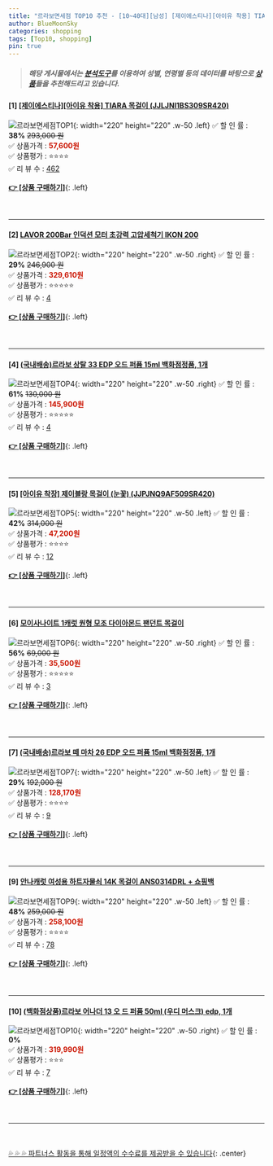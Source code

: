 ```yaml
---
title: "르라보면세점 TOP10 추천 - [10~40대][남성] [제이에스티나][아이유 착용] TIARA 목걸이 (JJLJNI1BS309SR420)"
author: BlueMoonSky
categories: shopping
tags: [Top10, shopping]
pin: true
---
```


> ##### 해당 게시물에서는 [**분석도구**](https://itemscout.io/)를 이용하여 **성별**, **연령별** 등의 데이터를 바탕으로 [**상품**](https://link.coupang.com/a/baae76)들을 추천해드리고 있습니다.

#### [1] [[제이에스티나][아이유 착용] TIARA 목걸이 (JJLJNI1BS309SR420)](https://link.coupang.com/re/AFFSDP?lptag=AF5964186&subid=bluemoonsky6999&pageKey=5113949238&traceid=V0-153&itemId=6983602017&vendorItemId=74275950116)
![르라보면세점TOP1](https://thumbnail10.coupangcdn.com/thumbnails/remote/230x230ex/image/vendor_inventory/23e3/dc21d7249de53387eac3a3d3e71edcd08817990490dbd8d7e1285fe85783.jpg){: width="220" height="220" .w-50 .left}
✅ 할 인 률 : **38%** ~~<del class="base-price"> 293,000  </del>원~~<br>
✅ 상품가격 : <span style="color:#cb1400"> **57,600원** </span><br>
✅ 상품평가 : ⭐⭐⭐⭐<br>
✅ 리 뷰 수 : [462](https://link.coupang.com/re/AFFSDP?lptag=AF5964186&subid=bluemoonsky6999&pageKey=5113949238&traceid=V0-153&itemId=6983602017&vendorItemId=74275950116)<br>
<br>
[**👉  [상품 구매하기]**](https://link.coupang.com/re/AFFSDP?lptag=AF5964186&subid=bluemoonsky6999&pageKey=5113949238&traceid=V0-153&itemId=6983602017&vendorItemId=74275950116){: .left}
<br>
<br>
<br>

***

#### [2] [LAVOR 200Bar 인덕션 모터 초강력 고압세척기 IKON 200](https://link.coupang.com/re/AFFSDP?lptag=AF5964186&subid=bluemoonsky6999&pageKey=196886387&traceid=V0-153&itemId=567277499&vendorItemId=82344397345)
![르라보면세점TOP2](https://thumbnail9.coupangcdn.com/thumbnails/remote/230x230ex/image/retail/images/1005868663734024-4aa41f18-ca0a-4a9d-8bba-e07e98c118bc.jpg){: width="220" height="220" .w-50 .right}
✅ 할 인 률 : **29%** ~~<del class="base-price"> 246,900  </del>원~~<br>
✅ 상품가격 : <span style="color:#cb1400"> **329,610원** </span><br>
✅ 상품평가 : ⭐⭐⭐⭐⭐<br>
✅ 리 뷰 수 : [4](https://link.coupang.com/re/AFFSDP?lptag=AF5964186&subid=bluemoonsky6999&pageKey=196886387&traceid=V0-153&itemId=567277499&vendorItemId=82344397345)<br>
<br>
[**👉  [상품 구매하기]**](https://link.coupang.com/re/AFFSDP?lptag=AF5964186&subid=bluemoonsky6999&pageKey=196886387&traceid=V0-153&itemId=567277499&vendorItemId=82344397345){: .left}
<br>
<br>
<br>

***

#### [4] [(국내배송)르라보 상탈 33 EDP 오드 퍼퓸 15ml 백화점정품, 1개](https://link.coupang.com/re/AFFSDP?lptag=AF5964186&subid=bluemoonsky6999&pageKey=7338722392&traceid=V0-153&itemId=18856974371&vendorItemId=86125057498)
![르라보면세점TOP4](https://thumbnail8.coupangcdn.com/thumbnails/remote/230x230ex/image/vendor_inventory/1901/36e8c57be2495c11f7d55484bcfc9fca862a2f477c2f57e876f53d557018.jpg){: width="220" height="220" .w-50 .right}
✅ 할 인 률 : **61%** ~~<del class="base-price"> 130,000  </del>원~~<br>
✅ 상품가격 : <span style="color:#cb1400"> **145,900원** </span><br>
✅ 상품평가 : ⭐⭐⭐⭐⭐<br>
✅ 리 뷰 수 : [4](https://link.coupang.com/re/AFFSDP?lptag=AF5964186&subid=bluemoonsky6999&pageKey=7338722392&traceid=V0-153&itemId=18856974371&vendorItemId=86125057498)<br>
<br>
[**👉  [상품 구매하기]**](https://link.coupang.com/re/AFFSDP?lptag=AF5964186&subid=bluemoonsky6999&pageKey=7338722392&traceid=V0-153&itemId=18856974371&vendorItemId=86125057498){: .left}
<br>
<br>
<br>

***

#### [5] [[아이유 착장] 제이블랑 목걸이 (눈꽃) (JJPJNQ9AF509SR420)](https://link.coupang.com/re/AFFSDP?lptag=AF5964186&subid=bluemoonsky6999&pageKey=6361297948&traceid=V0-153&itemId=13430304125&vendorItemId=5378605495)
![르라보면세점TOP5](https://thumbnail9.coupangcdn.com/thumbnails/remote/230x230ex/image/vendor_inventory/a661/370922d18cb7edfc0ed2488a896a15c82d77c5a0e4fa961e9db5727524ac.jpg){: width="220" height="220" .w-50 .left}
✅ 할 인 률 : **42%** ~~<del class="base-price"> 314,000  </del>원~~<br>
✅ 상품가격 : <span style="color:#cb1400"> **47,200원** </span><br>
✅ 상품평가 : ⭐⭐⭐⭐<br>
✅ 리 뷰 수 : [12](https://link.coupang.com/re/AFFSDP?lptag=AF5964186&subid=bluemoonsky6999&pageKey=6361297948&traceid=V0-153&itemId=13430304125&vendorItemId=5378605495)<br>
<br>
[**👉  [상품 구매하기]**](https://link.coupang.com/re/AFFSDP?lptag=AF5964186&subid=bluemoonsky6999&pageKey=6361297948&traceid=V0-153&itemId=13430304125&vendorItemId=5378605495){: .left}
<br>
<br>
<br>

***

#### [6] [모이사나이트 1캐럿 원형 모조 다이아몬드 팬던트 목걸이](https://link.coupang.com/re/AFFSDP?lptag=AF5964186&subid=bluemoonsky6999&pageKey=7180396903&traceid=V0-153&itemId=18108590315&vendorItemId=85260347289)
![르라보면세점TOP6](https://thumbnail10.coupangcdn.com/thumbnails/remote/230x230ex/image/vendor_inventory/d335/e8ad2e4a5da94c5261eae209724ea1961ea8c6183f9f63c57c523cc80036.jpg){: width="220" height="220" .w-50 .right}
✅ 할 인 률 : **56%** ~~<del class="base-price"> 69,000  </del>원~~<br>
✅ 상품가격 : <span style="color:#cb1400"> **35,500원** </span><br>
✅ 상품평가 : ⭐⭐⭐⭐⭐<br>
✅ 리 뷰 수 : [3](https://link.coupang.com/re/AFFSDP?lptag=AF5964186&subid=bluemoonsky6999&pageKey=7180396903&traceid=V0-153&itemId=18108590315&vendorItemId=85260347289)<br>
<br>
[**👉  [상품 구매하기]**](https://link.coupang.com/re/AFFSDP?lptag=AF5964186&subid=bluemoonsky6999&pageKey=7180396903&traceid=V0-153&itemId=18108590315&vendorItemId=85260347289){: .left}
<br>
<br>
<br>

***

#### [7] [(국내배송)르라보 떼 마차 26 EDP 오드 퍼퓸 15ml 백화점정품, 1개](https://link.coupang.com/re/AFFSDP?lptag=AF5964186&subid=bluemoonsky6999&pageKey=6647489334&traceid=V0-153&itemId=19000102700&vendorItemId=86125108447)
![르라보면세점TOP7](https://thumbnail6.coupangcdn.com/thumbnails/remote/230x230ex/image/vendor_inventory/4d67/0fcad636540df28e17391995b7d7de0e36a5160eeb7507d9da86b9ef009a.jpg){: width="220" height="220" .w-50 .left}
✅ 할 인 률 : **29%** ~~<del class="base-price"> 192,000  </del>원~~<br>
✅ 상품가격 : <span style="color:#cb1400"> **128,170원** </span><br>
✅ 상품평가 : ⭐⭐⭐⭐<br>
✅ 리 뷰 수 : [9](https://link.coupang.com/re/AFFSDP?lptag=AF5964186&subid=bluemoonsky6999&pageKey=6647489334&traceid=V0-153&itemId=19000102700&vendorItemId=86125108447)<br>
<br>
[**👉  [상품 구매하기]**](https://link.coupang.com/re/AFFSDP?lptag=AF5964186&subid=bluemoonsky6999&pageKey=6647489334&traceid=V0-153&itemId=19000102700&vendorItemId=86125108447){: .left}
<br>
<br>
<br>

***

#### [9] [안나캐럿 여성용 하트자물쇠 14K 목걸이 ANS0314DRL + 쇼핑백](https://link.coupang.com/re/AFFSDP?lptag=AF5964186&subid=bluemoonsky6999&pageKey=6945284084&traceid=V0-153&itemId=16855278999&vendorItemId=84034177263)
![르라보면세점TOP9](https://thumbnail7.coupangcdn.com/thumbnails/remote/230x230ex/image/rs_quotation_api/eva51eog/a283209cc9f44f9198ff7a6277ce9606.jpg){: width="220" height="220" .w-50 .left}
✅ 할 인 률 : **48%** ~~<del class="base-price"> 259,000  </del>원~~<br>
✅ 상품가격 : <span style="color:#cb1400"> **258,100원** </span><br>
✅ 상품평가 : ⭐⭐⭐⭐<br>
✅ 리 뷰 수 : [78](https://link.coupang.com/re/AFFSDP?lptag=AF5964186&subid=bluemoonsky6999&pageKey=6945284084&traceid=V0-153&itemId=16855278999&vendorItemId=84034177263)<br>
<br>
[**👉  [상품 구매하기]**](https://link.coupang.com/re/AFFSDP?lptag=AF5964186&subid=bluemoonsky6999&pageKey=6945284084&traceid=V0-153&itemId=16855278999&vendorItemId=84034177263){: .left}
<br>
<br>
<br>

***

#### [10] [(백화점상품)르라보 어나더 13 오 드 퍼퓸 50ml (우디 머스크) edp, 1개](https://link.coupang.com/re/AFFSDP?lptag=AF5964186&subid=bluemoonsky6999&pageKey=6685948550&traceid=V0-153&itemId=19012430993&vendorItemId=86137077463)
![르라보면세점TOP10](https://thumbnail10.coupangcdn.com/thumbnails/remote/230x230ex/image/vendor_inventory/5444/a7aee37d9b65055fa036ad82c0c285ca1abfb6ab7067d25c21b77a289fc3.jpg){: width="220" height="220" .w-50 .right}
✅ 할 인 률 : **0%** <br>
✅ 상품가격 : <span style="color:#cb1400"> **319,990원** </span><br>
✅ 상품평가 : ⭐⭐⭐<br>
✅ 리 뷰 수 : [7](https://link.coupang.com/re/AFFSDP?lptag=AF5964186&subid=bluemoonsky6999&pageKey=6685948550&traceid=V0-153&itemId=19012430993&vendorItemId=86137077463)<br>
<br>
[**👉  [상품 구매하기]**](https://link.coupang.com/re/AFFSDP?lptag=AF5964186&subid=bluemoonsky6999&pageKey=6685948550&traceid=V0-153&itemId=19012430993&vendorItemId=86137077463){: .left}
<br>
<br>
<br>

***
<br><br>[💦 💦 💦 파트너스 활동을 통해 일정액의 수수료를 제공받을 수 있습니다](https://link.coupang.com/a/baae76){: .center}